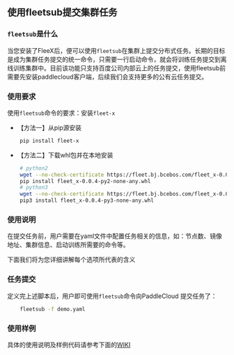 ## 使用fleetsub提交集群任务

### `fleetsub`是什么

当您安装了FleeX后，便可以使用`fleetsub`在集群上提交分布式任务。长期的目标是成为集群任务提交的统一命令，只需要一行启动命令，就会将训练任务提交到离线训练集群中。目前该功能只支持百度公司内部云上的任务提交，使用fleetsub前需要先安装paddlecloud客户端，后续我们会支持更多的公有云任务提交。

### 使用要求
使用`fleetsub`命令的要求：安装`fleet-x`

- 【方法一】从pip源安装

``` sh
    pip install fleet-x
```

- 【方法二】下载whl包并在本地安装

``` sh
    # python2
    wget --no-check-certificate https://fleet.bj.bcebos.com/fleet_x-0.0.4-py2-none-any.whl
    pip install fleet_x-0.0.4-py2-none-any.whl
    # python3
    wget --no-check-certificate https://fleet.bj.bcebos.com/fleet_x-0.0.4-py3-none-any.whl
    pip3 install fleet_x-0.0.4-py3-none-any.whl
```

### 使用说明

在提交任务前，用户需要在yaml文件中配置任务相关的信息，如：节点数、镜像地址、集群信息、启动训练所需要的命令等。

下面我们将为您详细讲解每个选项所代表的含义


### 任务提交

定义完上述脚本后，用户即可使用`fleetsub`命令向PaddleCloud 提交任务了：

``` sh
    fleetsub -f demo.yaml
```

### 使用样例

具体的使用说明及样例代码请参考下面的[WIKI](http://wiki.baidu.com/pages/viewpage.action?pageId=1236728968)

    

